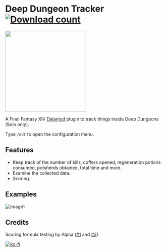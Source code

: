 # Deep Dungeon Tracker [![Download count](https://img.shields.io/endpoint?url=https://vz32sgcoal.execute-api.us-east-1.amazonaws.com/DeepDungeonTracker)](https://github.com/marconsou/deep-dungeon-tracker)
<img src="https://user-images.githubusercontent.com/27457164/195154649-f18da733-842a-4a77-ac72-9fad9343bbad.png" width="256" height="256">

A Final Fantasy XIV [Dalamud](https://github.com/goatcorp/Dalamud) plugin to track things inside Deep Dungeons (Solo only).

Type `/ddt` to open the configuration menu.

## Features
- Keep track of the number of kills, coffers opened, regeneration potions consumed, potsherds obtained, total time and more.
- Examine the collected data.
- Scoring.

## Examples
![image1](https://user-images.githubusercontent.com/27457164/206748558-13186221-83b2-4bc2-9513-2dd1507ec1ea.png)


## Credits
Scoring formula testing by Alpha ([#1](https://docs.google.com/document/d/1MnR2Xtj2lol1LESgscI6yi_1xcAeP3FBwJecbD-EiwE) and [#2](https://docs.google.com/spreadsheets/d/1FJGDlSI7yHVVoD3wXRYDjxMWfId8QOkEZkRXpZgH9Yk)).

[![ko-fi](https://ko-fi.com/img/githubbutton_sm.svg)](https://ko-fi.com/marconsou)
